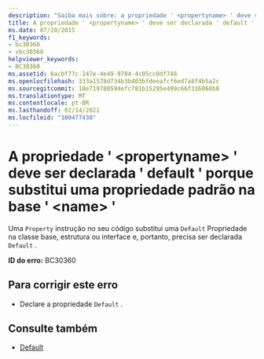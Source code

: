 ```yaml
---
description: "Saiba mais sobre: a propriedade ' <propertyname> ' deve ser declarada ' default ' porque substitui uma propriedade padrão na base ' <name> '"
title: A propriedade ' <propertyname> ' deve ser declarada ' default ' porque substitui uma propriedade padrão na base ' <name> '
ms.date: 07/20/2015
f1_keywords:
- bc30360
- vbc30360
helpviewer_keywords:
- BC30360
ms.assetid: 6acbf77c-247e-4e49-9784-4c05cc0df748
ms.openlocfilehash: 333a1578d734b3b403bfdeeafcf6ed7a8f4b5a2c
ms.sourcegitcommit: 10e719780594efc781b15295e499c66f316068b8
ms.translationtype: MT
ms.contentlocale: pt-BR
ms.lasthandoff: 02/14/2021
ms.locfileid: "100477438"
---
```

# <a name="property-propertyname-must-be-declared-default-because-it-overrides-a-default-property-on-the-base-name"></a>A propriedade ' \<propertyname> ' deve ser declarada ' default ' porque substitui uma propriedade padrão na base ' \<name> '

Uma `Property` instrução no seu código substitui uma `Default` Propriedade na classe base, estrutura ou interface e, portanto, precisa ser declarada `Default` .  
  
 **ID do erro:** BC30360  
  
## <a name="to-correct-this-error"></a>Para corrigir este erro  
  
- Declare a propriedade `Default` .  
  
## <a name="see-also"></a>Consulte também

- [Default](../language-reference/modifiers/default.md)

